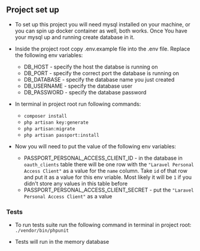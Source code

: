 ## Project set up

- To set up this project you will need mysql installed on your machine, or you can spin up docker container as well, both works.
Once You have your mysql up and running create database in it.


- Inside the project root copy .env.example file into the .env file.
Replace the following env variables:
    - DB_HOST - specify the host the databse is running on
    - DB_PORT - specify the correct port the database is running on
    - DB_DATABASE - specify the database name you just created
    - DB_USERNAME - specify the database user
    - DB_PASSWORD - specify the database password


- In terminal in project root run following commands:
  - `composer install`
  - `php artisan key:generate`
  - `php artisan:migrate`
  - `php artisan passport:install`


- Now you will need to put the value of the following env variables:
  - PASSPORT_PERSONAL_ACCESS_CLIENT_ID - in the database in `oauth_clients` table there will be one row with the `"Laravel Personal Access Client"` as a value for the `name` column. Take `id` of that row and put it as a value for this env vriable. Most likely it will be `1` if you didn't store any values in this table before
  - PASSPORT_PERSONAL_ACCESS_CLIENT_SECRET - put the `"Laravel Personal Access Client"` as a value


### Tests

- To run tests suite run the following command in terminal in project root: `./vendor/bin/phpunit`


- Tests will run in the memory database
